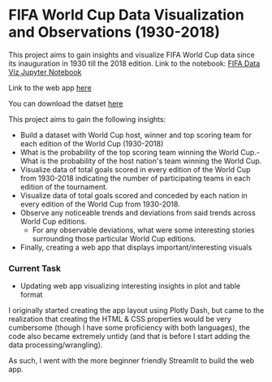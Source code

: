 # FIFA World Cup Data Visualization and Observations (1930-2018)
This project aims to gain insights and visualize FIFA World Cup data since its inauguration in 1930 till the 2018 edition. Link to the notebook: [FIFA Data Viz Jupyter Notebook](notebook/fifa-world-cup-1930-2018.ipynb)

Link to the web app [here](https://binyoh1-fifa-world-cup-dataviz-app-wu31th.streamlitapp.com/)

You can download the datset [here](https://www.kaggle.com/datasets/iamsouravbanerjee/fifa-football-world-cup-dataset)

This project aims to gain the following insights:
- Build a dataset with World Cup host, winner and top scoring team for each edition of the World Cup (1930-2018)
- What is the probability of the top scoring team winning the World Cup.- What is the probability of the host nation's team winning the World Cup.
- Visualize data of total goals scored in every edition of the World Cup from 1930-2018 indicating the number of participating teams in each edition of the tournament.
- Visualize data of total goals scored and conceded by each nation in every edition of the World Cup from 1930-2018.
- Observe any noticeable trends and deviations from said trends across World Cup editions.
  - For any observable deviations, what were some interesting stories surrounding those particular World Cup editions.
- Finally, creating a web app that displays important/interesting visuals


### Current Task
- Updating web app visualizing interesting insights in plot and table format

I originally started creating the app layout using Plotly Dash, but came to the realization that creating the HTML & CSS properties would be very cumbersome (though I have some proficiency with both languages), the code also became extremely untidy (and that is before I start adding the data processing/wrangling).

As such, I went with the more beginner friendly Streamlit to build the web app.
